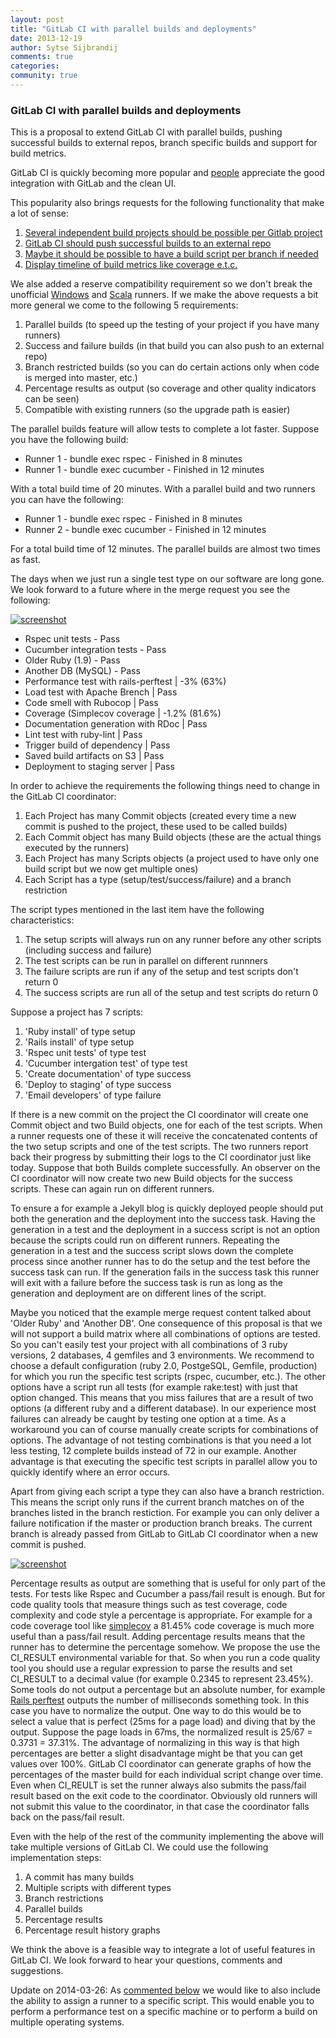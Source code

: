 ```yaml
---
layout: post
title: "GitLab CI with parallel builds and deployments"
date: 2013-12-19
author: Sytse Sijbrandij
comments: true
categories:
community: true
---
```


### GitLab CI with parallel builds and deployments

This is a proposal to extend GitLab CI with parallel builds, pushing successful builds to external repos, branch specific builds and support for build metrics.

<!--more-->

GitLab CI is quickly becoming more popular and [people](https://twitter.com/r1chardj0n3s/status/412749435316080640) appreciate the good integration with GitLab and the clean UI.

This popularity also brings requests for the following functionality that make a lot of sense:

1. [Several independent build projects should be possible per Gitlab project](http://feedback.gitlab.com/forums/176466-general/suggestions/4366643-several-independent-build-projects-should-be-possi)
1. [GitLab CI should push successful builds to an external repo](http://feedback.gitlab.com/forums/176466-general/suggestions/3873803-gitlab-ci-should-push-successful-builds-to-an-exte)
1. [Maybe it should be possible to have a build script per branch if needed](http://feedback.gitlab.com/forums/176466-general/suggestions/4319173-maybe-it-should-be-possible-to-have-a-build-script)
1. [Display timeline of build metrics like coverage e.t.c.](http://feedback.gitlab.com/forums/176466-general/suggestions/3974513-display-timeline-of-build-metrics-like-coverage-e-)

We alse added a reserve compatibility requirement so we don't break the unofficial [Windows](https://github.com/virtualmarc/gitlab-ci-runner-win) and [Scala](https://github.com/nafg/gitlab-ci-runner-scala) runners. If we make the above requests a bit more general we come to the following 5 requirements:

1. Parallel builds (to speed up the testing of your project if you have many runners)
1. Success and failure builds (in that build you can also push to an external repo) 
1. Branch restricted builds (so you can do certain actions only when code is merged into master, etc.)
1. Percentage results as output (so coverage and other quality indicators can be seen)
1. Compatible with existing runners (so the upgrade path is easier)

The parallel builds feature will allow tests to complete a lot faster. Suppose you have the following build:

- Runner 1 - bundle exec rspec - Finished in 8 minutes
- Runner 1 - bundle exec cucumber - Finished in 12 minutes

With a total build time of 20 minutes. With a parallel build and two runners you can have the following:

- Runner 1 - bundle exec rspec - Finished in 8 minutes
- Runner 2 - bundle exec cucumber - Finished in 12 minutes

For a total build time of 12 minutes. The parallel builds are almost two times as fast.

The days when we just run a single test type on our software are long gone. We look forward to a future where in the merge request you see the following:

[![screenshot](/images/future_ci/mr_status.png)](/images/future_ci/mr_status.png)

- Rspec unit tests - Pass
- Cucumber integration tests - Pass
- Older Ruby (1.9) - Pass
- Another DB (MySQL) - Pass
- Performance test with rails-perftest | -3% (63%)
- Load test with Apache Brench | Pass
- Code smell with Rubocop | Pass
- Coverage (Simplecov coverage | -1.2% (81.6%)
- Documentation generation with RDoc | Pass
- Lint test with ruby-lint | Pass
- Trigger build of dependency | Pass
- Saved build artifacts on S3 | Pass
- Deployment to staging server | Pass

In order to achieve the requirements the following things need to change in the GitLab CI coordinator:

1. Each Project has many Commit objects (created every time a new commit is pushed to the project, these used to be called builds)
1. Each Commit object has many Build objects (these are the actual things executed by the runners)
1. Each Project has many Scripts objects (a project used to have only one build script but we now get multiple ones)
1. Each Script has a type (setup/test/success/failure) and a branch restriction

The script types mentioned in the last item have the following characteristics:

1. The setup scripts will always run on any runner before any other scripts (including success and failure)
1. The test scripts can be run in parallel on different runnners
1. The failure scripts are run if any of the setup and test scripts don't return 0
1. The success scripts are run all of the setup and test scripts do return 0

Suppose a project has 7 scripts:

1. 'Ruby install' of type setup
1. 'Rails install' of type setup
1. 'Rspec unit tests' of type test
1. 'Cucumber intergation test' of type test
1. 'Create documentation' of type success
1. 'Deploy to staging' of type success
1. 'Email developers' of type failure

If there is a new commit on the project the CI coordinator will create one Commit object and two Build objects, one for each of the test scripts. When a runner requests one of these it will receive the concatenated contents of the two setup scripts and one of the test scripts. The two runners report back their progress by submitting their logs to the CI coordinator just like today. Suppose that both Builds complete successfully. An observer on the CI coordinator will now create two new Build objects for the success scripts. These can again run on different runners.

To ensure a for example a Jekyll blog is quickly deployed people should put both the generation and the deployment into the success task. Having the generation in a test and the deployment in a success script is not an option because the scripts could run on different runners. Repeating the generation in a test and the success script slows down the complete process since another runner has to do the setup and the test before the success task can run. If the generation fails in the success task this runner will exit with a failure before the success task is run as long as the generation and deployment are on different lines of the script.

Maybe you noticed that the example merge request content talked about 'Older Ruby' and 'Another DB'. One consequence of this proposal is that we will not support a build matrix where all combinations of options are tested. So you can't easily test your project with all combinations of 3 ruby versions, 2 databases, 4 gemfiles and 3 environments. We recommend to choose a default configuration (ruby 2.0, PostgeSQL, Gemfile, production) for which you run the specific test scripts (rspec, cucumber, etc.). The other options have a script run all tests (for example rake:test) with just that option changed. This means that you miss failures that are a result of two options (a different ruby and a different database). In our experience most failures can already be caught by testing one option at a time. As a workaround you can of course manually create scripts for combinations of options. The advantage of not testing combinations is that you need a lot less testing, 12 complete builds instead of 72 in our example. Another advantage is that executing the specific test scripts in parallel allow you to quickly identify where an error occurs.

Apart from giving each script a type they can also have a branch restriction. This means the script only runs if the current branch matches on of the branches listed in the branch restiction. For example you can only deliver a failure notification if the master or production branch breaks. The current branch is already passed from GitLab to GitLab CI coordinator when a new commit is pushed.

[![screenshot](/images/future_ci/script.png)](/images/future_ci/script.png)

Percentage results as output are something that is useful for only part of the tests. For tests like Rspec and Cucumber a pass/fail result is enough. But for code quality tools that measure things such as test coverage, code complexity and code style a percentage is appropriate. For example for a code coverage tool like [simplecov](https://github.com/colszowka/simplecov) a 81.45% code coverage is much more useful than a pass/fail result. Adding percentage results means that the runner has to determine the percentage somehow. We propose the use the CI_RESULT environmental variable for that. So when you run a code quality tool you should use a regular expression to parse the results and set CI_RESULT to a decimal value (for example 0.2345 to represent 23.45%). Some tools do not output a percentage but an absolute number, for example [Rails perftest](https://github.com/rails/rails-perftest) outputs the number of milliseconds something took. In this case you have to normalize the output. One way to do this would be to select a value that is perfect (25ms for a page load) and diving that by the output. Suppose the page loads in 67ms, the normalized result is 25/67 = 0.3731 = 37.31%. The advantage of normalizing in this way is that high percentages are better a slight disadvantage might be that you can get values over 100%. GitLab CI coordinator can generate graphs of how the percentages of the master build for each individual script change over time. Even when CI_REULT is set the runner always also submits the pass/fail result based on the exit code to the coordinator. Obviously old runners will not submit this value to the coordinator, in that case the coordinator falls back on the pass/fail result.

Even with the help of the rest of the community implementing the above will take multiple versions of GitLab CI. We could use the following implementation steps:

1. A commit has many builds
1. Multiple scripts with different types
1. Branch restrictions
1. Parallel builds
1. Percentage results
1. Percentage result history graphs

We think the above is a feasible way to integrate a lot of useful features in GitLab CI. We look forward to hear your questions, comments and suggestions.

Update on 2014-03-26: As [commented below](https://www.gitlab.com/2013/12/19/gitlab-ci-with-parallel-builds-and-deployments/#comment-1228617249) we would like to also include the ability to assign a runner to a specific script. This would enable you to perform a performance test on a specific machine or to perform a build on multiple operating systems.
